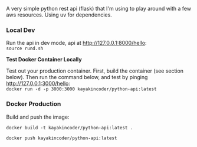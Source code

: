 A very simple python rest api (flask) that I'm using to play around with a few aws resources. Using uv for dependencies.

### Local Dev

Run the api in dev mode, api at http://127.0.0.1:8000/hello: \
`source rund.sh`

**Test Docker Container Locally**

Test out your production container. First, build the container (see section below). Then run the command below, and test
by pinging http://127.0.0.1:3000/hello:  \
`docker run -d -p 3000:3000 kayakincoder/python-api:latest`

### Docker Production

Build and push the image:
```
docker build -t kayakincoder/python-api:latest .

docker push kayakincoder/python-api:latest
```
